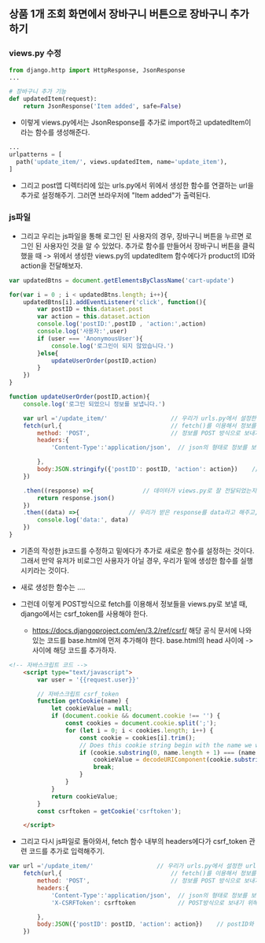 ## 상품 1개 조회 화면에서 장바구니 버튼으로 장바구니 추가하기

### views.py 수정
```python
from django.http import HttpResponse, JsonResponse
...

# 장바구니 추가 기능
def updatedItem(request):
    return JsonResponse('Item added', safe=False)
```

- 이렇게 views.py에서는 JsonResponse를 추가로 import하고 updatedItem이라는 함수를 생성해준다.


```python
...
urlpatterns = [
  path('update_item/', views.updatedItem, name='update_item'),
]  
```

- 그리고 post앱 디렉터리에 있는 urls.py에서 위에서 생성한 함수를 연결하는 url을 추가로 설정해주기. 그러면 브라우저에 "Item added"가 출력된다.


### js파일 
- 그리고 우리는 js파일을 통해 로그인 된 사용자의 경우, 장바구니 버튼을 누르면 로그인 된 사용자인 것을 알 수 있었다. 추가로 함수를 만들어서 장바구니 버튼을 클릭했을 때 -> 위에서 생성한 views.py의 updatedItem 함수에다가 product의 ID와 action을 전달해보자.

```javascript
var updatedBtns = document.getElementsByClassName('cart-update')

for(var i = 0 ; i < updatedBtns.length; i++){
    updatedBtns[i].addEventListener('click', function(){
        var postID = this.dataset.post
        var action = this.dataset.action
        console.log('postID:',postID , 'action:',action)
        console.log('사용자:',user)
        if (user === 'AnonymousUser'){
            console.log('로그인이 되지 않았습니다.')
        }else{
            updateUserOrder(postID,action)
        }
    })
} 

function updateUserOrder(postID,action){
    console.log('로그인 되었으니 정보를 보냅니다.')

    var url ='/update_item/'                  // 우리가 urls.py에서 설정한 url를 입력
    fetch(url,{                               // fetch()를 이용해서 정보를 views.py로 전달  
        method: 'POST',                       // 정보를 POST 방식으로 보내기 (장바구니를 생성하는 것이기 때문)
        headers:{
            'Content-Type':'application/json',  // json의 형태로 정보를 보내겠다는 것

        },
        body:JSON.stringify({'postID': postID, 'action': action})    // postID와 action를 JSON 형태의 정보로 보내주겠다는 의미                        
    })

    .then((response) =>{              // 데이터가 views.py로 잘 전달되었는지 확인하는 과정으로 views.py에서 return되는 response를 확인하는 것
        return response.json()
    })  
    .then((data) =>{              // 우리가 받은 response를 data라고 해주고, console에 출력 해주기   
        console.log('data:', data)
    })                                             
}
```

- 기존의 작성한 js코드를 수정하고 밑에다가 추가로 새로운 함수를 설정하는 것이다. 그래서 만약 유저가 비로그인 사용자가 아닐 경우, 우리가 밑에 생성한 함수를 실행시키라는 것이다.
- 새로 생성한 함수는 ....

- 그런데 이렇게 POST방식으로 fetch를 이용해서 정보들을 views.py로 보낼 때, django에서는 csrf_token를 사용해야 한다. 
  - https://docs.djangoproject.com/en/3.2/ref/csrf/ 해당 공식 문서에 나와있는 코드를 base.html에 먼저 추가해야 한다. base.html의 head 사이에 -> <script></script> 사이에 해당 코드를 추가하자.

```html
<!-- 자바스크립트 코드 -->
    <script type="text/javascript">
        var user = '{{request.user}}'

        // 자바스크립트 csrf_token
        function getCookie(name) {
            let cookieValue = null;
            if (document.cookie && document.cookie !== '') {
                const cookies = document.cookie.split(';');
                for (let i = 0; i < cookies.length; i++) {
                    const cookie = cookies[i].trim();
                    // Does this cookie string begin with the name we want?
                    if (cookie.substring(0, name.length + 1) === (name + '=')) {
                        cookieValue = decodeURIComponent(cookie.substring(name.length + 1));
                        break;
                    }
                }
            }
            return cookieValue;
        }
        const csrftoken = getCookie('csrftoken');

    </script>
```

- 그리고 다시 js파일로 돌아와서, fetch 함수 내부의 headers에다가 csrf_token 관련 코드를 추가로 입력해주기.

```javascript
var url ='/update_item/'                  // 우리가 urls.py에서 설정한 url를 입력
    fetch(url,{                               // fetch()를 이용해서 정보를 views.py로 전달  
        method: 'POST',                       // 정보를 POST 방식으로 보내기 (장바구니를 생성하는 것이기 때문)
        headers:{
            'Content-Type':'application/json',  // json의 형태로 정보를 보내겠다는 것
            'X-CSRFToken': csrftoken            // POST방식으로 보내기 위해 csrf_token 설정

        },
        body:JSON({'postID': postID, 'action': action})    // postID와 action를 JSON 형태의 정보로 보내주겠다는 의미                        
    })
```






